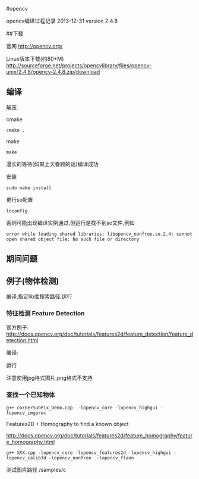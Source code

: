 #opencv

opencv编译过程记录 2013-12-31 version 2.4.8

##下载 

官网 http://opencv.org/

Linux版本下载(约80+M) http://sourceforge.net/projects/opencvlibrary/files/opencv-unix/2.4.8/opencv-2.4.8.zip/download

## 编译

解压.

cmake

    cmake .

make

    make

漫长的等待(如果上天眷顾的话)编译成功

安装

    sudo make install

更行so配置 

    ldconfig

否则可能出现编译实例通过,但运行是找不到so文件,例如

```
error while loading shared libraries: libopencv_nonfree.so.2.4: cannot open shared object file: No such file or directory
```

## 期间问题

## 例子(物体检测)

编译,指定lib库搜索路径,运行

### 特征检测 Feature Detection

官方例子: http://docs.opencv.org/doc/tutorials/features2d/feature_detection/feature_detection.html

编译:

运行

注意使用jpg格式图片,png格式不支持

### 查找一个已知物体


    g++ cornerSubPix_Demo.cpp  -lopencv_core -lopencv_highgui -lopencv_imgproc

Features2D + Homography to find a known object


http://docs.opencv.org/doc/tutorials/features2d/feature_homography/feature_homography.html


```
g++ XXX.cpp -lopencv_core -lopencv_features2d -lopencv_highgui -lopencv_calib3d -lopencv_nonfree  -lopencv_flann
```

测试图片路径 /samples/c